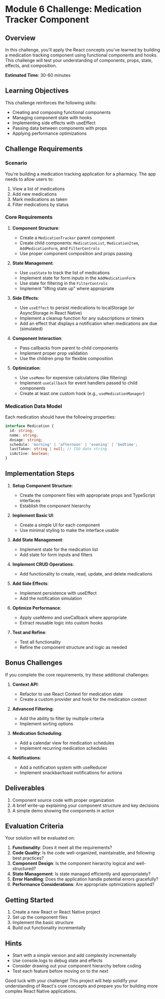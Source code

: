 # Module 6 Challenge: Medication Tracker Component

## Overview

In this challenge, you'll apply the React concepts you've learned by building a medication tracking component using functional components and hooks. This challenge will test your understanding of components, props, state, effects, and composition.

**Estimated Time**: 30-60 minutes

## Learning Objectives

This challenge reinforces the following skills:
- Creating and composing functional components
- Managing component state with hooks
- Implementing side effects with useEffect
- Passing data between components with props
- Applying performance optimizations

## Challenge Requirements

### Scenario

You're building a medication tracking application for a pharmacy. The app needs to allow users to:
1. View a list of medications
2. Add new medications
3. Mark medications as taken
4. Filter medications by status 

### Core Requirements

1. **Component Structure**:
   - Create a `MedicationTracker` parent component
   - Create child components: `MedicationList`, `MedicationItem`, `AddMedicationForm`, and `FilterControls`
   - Use proper component composition and props passing

2. **State Management**:
   - Use `useState` to track the list of medications
   - Implement state for form inputs in the `AddMedicationForm`
   - Use state for filtering in the `FilterControls`
   - Implement "lifting state up" where appropriate

3. **Side Effects**:
   - Use `useEffect` to persist medications to localStorage (or AsyncStorage in React Native)
   - Implement a cleanup function for any subscriptions or timers
   - Add an effect that displays a notification when medications are due (simulated)

4. **Component Interaction**:
   - Pass callbacks from parent to child components
   - Implement proper prop validation
   - Use the children prop for flexible composition

5. **Optimization**:
   - Use `useMemo` for expensive calculations (like filtering)
   - Implement `useCallback` for event handlers passed to child components
   - Create at least one custom hook (e.g., `useMedicationManager`)

### Medication Data Model

Each medication should have the following properties:
```ts
interface Medication {
  id: string;
  name: string;
  dosage: string;
  schedule: 'morning' | 'afternoon' | 'evening' | 'bedtime';
  lastTaken: string | null; // ISO date string
  isActive: boolean;
}
```

## Implementation Steps

1. **Setup Component Structure**:
   - Create the component files with appropriate props and TypeScript interfaces
   - Establish the component hierarchy

2. **Implement Basic UI**:
   - Create a simple UI for each component
   - Use minimal styling to make the interface usable

3. **Add State Management**:
   - Implement state for the medication list
   - Add state for form inputs and filters

4. **Implement CRUD Operations**:
   - Add functionality to create, read, update, and delete medications

5. **Add Side Effects**:
   - Implement persistence with useEffect
   - Add the notification simulation

6. **Optimize Performance**:
   - Apply useMemo and useCallback where appropriate
   - Extract reusable logic into custom hooks

7. **Test and Refine**:
   - Test all functionality
   - Refine the component structure and logic as needed

## Bonus Challenges

If you complete the core requirements, try these additional challenges:

1. **Context API**:
   - Refactor to use React Context for medication state
   - Create a custom provider and hook for the medication context

2. **Advanced Filtering**:
   - Add the ability to filter by multiple criteria
   - Implement sorting options

3. **Medication Scheduling**:
   - Add a calendar view for medication schedules
   - Implement recurring medication schedules

4. **Notifications**:
   - Add a notification system with useReducer
   - Implement snackbar/toast notifications for actions

## Deliverables

1. Component source code with proper organization
2. A brief write-up explaining your component structure and key decisions
3. A simple demo showing the components in action

## Evaluation Criteria

Your solution will be evaluated on:
1. **Functionality**: Does it meet all the requirements?
2. **Code Quality**: Is the code well-organized, maintainable, and following best practices?
3. **Component Design**: Is the component hierarchy logical and well-structured?
4. **State Management**: Is state managed efficiently and appropriately?
5. **Error Handling**: Does the application handle potential errors gracefully?
6. **Performance Considerations**: Are appropriate optimizations applied?

## Getting Started

1. Create a new React or React Native project
2. Set up the component files
3. Implement the basic structure
4. Build out functionality incrementally

## Hints

- Start with a simple version and add complexity incrementally
- Use console.logs to debug state and effects
- Consider drawing out your component hierarchy before coding
- Test each feature before moving on to the next

Good luck with your challenge! This project will help solidify your understanding of React's core concepts and prepare you for building more complex React Native applications. 